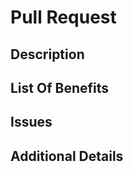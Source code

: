 # Pull Request

## Description

<!-- What is the purpose of this PR? -->

## List Of Benefits

<!-- List the benefits of this PR -->
<!-- Ex. 
[] More CodeCov
[] More Documentation
-->

## Issues

<!--List the issues addressed in PR (if any)-->
<!-- Ex. 
[AW-0001](https://google.com)
[AW-0002](https://bing.com)
-->

## Additional Details

<!--List any additional details here -->
